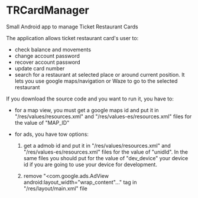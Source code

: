 TRCardManager
==================================================

Small Android app to manage Ticket Restaurant Cards

The application allows ticket restaurant card's user to:
  * check balance and movements 
  * change account password
  * recover account password
  * update card number
  * search for a restaurant at selected place or around current position. It lets you use google maps/navigation or Waze to go to the selected restaurant
  
If you download the source code and you want to run it, you have to:

  * for a map view, you must get a google maps id and put it in "/res/values/resources.xml" and "/res/values-es/resources.xml" files for the value of "MAP_ID"
  * for ads, you have tow options:
 
    1) get a admob id and put it in "/res/values/resources.xml" and "/res/values-es/resources.xml" files for the value of "unidId". In the same files you should put for the value of "dev_device" your device id if you are going to use your device for development.

    2) remove "<com.google.ads.AdView android:layout_width="wrap_content"..." tag in "/res/layout/main.xml" file
    
    